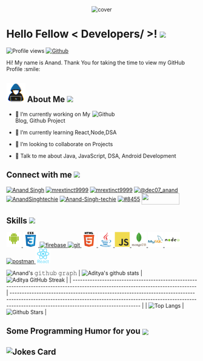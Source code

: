 <div align="center">
<img width="" height = "" src="https://miro.medium.com/max/1444/1*Z5-lWkyzcRB5ahgm9qyxvg.png" alt="cover" />
</div>

<h1> Hello Fellow < Developers/ >! <img src = "https://raw.githubusercontent.com/MartinHeinz/MartinHeinz/master/wave.gif" width = 30px> </h1>
<p align='center'>
</p>

![Profile views](https://komarev.com/ghpvc/?username=anand-singh-techie&label=Profile%20views&color=0e75b6&style=flat%22%20alt=%22anand-singh-techie%22)
[![Github](https://img.shields.io/github/followers/Aditya664?label=Follow&style=social)](https://github.com/Anand-Singh-techie)

<div size='20px'> Hi! My name is Anand. Thank You for taking the time to view my GitHub Profile :smile:
</div>

<h2><picture><img src = "https://github.com/0xAbdulKhalid/0xAbdulKhalid/raw/main/assets/mdImages/about_me.gif" width = 50px></picture> About Me  <img src = "https://media0.giphy.com/media/KDDpcKigbfFpnejZs6/giphy.gif?cid=ecf05e47oy6f4zjs8g1qoiystc56cu7r9tb8a1fe76e05oty&rid=giphy.gif" width = 100px></h2>

<img width="55%" align="right" alt="Github" src="https://raw.githubusercontent.com/onimur/.github/master/.resources/git-header.svg" />

- 🔭 I’m currently working on My Blog, Github Project

- 🌱 I’m currently learning React,Node,DSA

- 👯 I’m looking to collaborate on Projects

- 💬 Talk to me about Java, JavaScript, DSA, Android Development

<h2> Connect with me <img src='https://raw.githubusercontent.com/ShahriarShafin/ShahriarShafin/main/Assets/handshake.gif' width="100px"> </h2>
<p align="left">
<a href="https://www.linkedin.com/in/anandtechie143/" target="blank"><img align="center" src="https://img.shields.io/badge/-linkedin-0e76a8?&style=for-the-badge&logo=linkedin&logoColor=white" alt="Anand Singh" height="30" width="100"></a>
<a href="https://instagram.com/mrextinct9999" target="blank"><img align="center" src="https://img.shields.io/badge/-Instagram-fbad50?&style=for-the-badge&logo=instagram&logoColor=black" alt="mrextinct9999" height="30" width="120" /></a>
<a href="https://instagram.com/mrextinct9999" target="blank"><img align="center" src="https://img.shields.io/badge/-Instagram-fbad50?&style=for-the-badge&logo=instagram&logoColor=black" alt="mrextinct9999" height="30" width="120" /></a>
<a href="https://www.hackerrank.com/@dec07_anand" target="blank"><img align="center" src="https://img.shields.io/badge/-hackerrank-green?&style=for-the-badge&logo=hackerrank&logoColor=black" alt="@dec07_anand" height="30" width="120" /></a>
<a href="https://leetcode.com/AnandSinghtechie/" target="blank"><img align="center" src="https://img.shields.io/badge/-leetcode-orange?&style=for-the-badge&logo=leetcode&logoColor=black" alt="AnandSinghtechie" height="30" width="100" /></a>
<a href="https://github.com/Anand-Singh-techie" target="blank"><img align="center" src="https://img.shields.io/badge/-Github-black?&style=for-the-badge&logo=github&logoColor=white" alt="Anand-Singh-techie" height="30" width="100" /></a>
<a href="https://discord.gg/#8455" target="blank"><img align="center" src="https://img.shields.io/badge/-Discord-blue?&style=for-the-badge&logo=discord&logoColor=white" alt="#8455" height="30" width="100" /></a>
<a href="https://www.codechef.com/users/anandtechie_14" target="blank"><img align="center" src="https://img.shields.io/badge/-CodeChef-c14438?&style=for-the-badge&logo=codeChef&logoColor=black" height="30" width="100" /></a>
</p>

<h2> Skills <img src = "https://media2.giphy.com/media/QssGEmpkyEOhBCb7e1/giphy.gif?cid=ecf05e47a0n3gi1bfqntqmob8g9aid1oyj2wr3ds3mg700bl&rid=giphy.gif" width = 32px> </h2>
<p align="left"> <a href="https://developer.android.com" target="_blank" rel="noreferrer"> <img src="https://raw.githubusercontent.com/devicons/devicon/master/icons/android/android-original-wordmark.svg" alt="android" width="40" height="40"/> </a> <a href="https://www.w3schools.com/css/" target="_blank" rel="noreferrer"> <img src="https://raw.githubusercontent.com/devicons/devicon/master/icons/css3/css3-original-wordmark.svg" alt="css3" width="40" height="40"/> </a> <a href="https://firebase.google.com/" target="_blank" rel="noreferrer"> <img src="https://www.vectorlogo.zone/logos/firebase/firebase-icon.svg" alt="firebase" width="40" height="40"/> </a> <a href="https://git-scm.com/" target="_blank" rel="noreferrer"> <img src="https://www.vectorlogo.zone/logos/git-scm/git-scm-icon.svg" alt="git" width="40" height="40"/> </a> <a href="https://www.w3.org/html/" target="_blank" rel="noreferrer"> <img src="https://raw.githubusercontent.com/devicons/devicon/master/icons/html5/html5-original-wordmark.svg" alt="html5" width="40" height="40"/> </a> <a href="https://www.java.com" target="_blank" rel="noreferrer"> <img src="https://raw.githubusercontent.com/devicons/devicon/master/icons/java/java-original.svg" alt="java" width="40" height="40"/> </a> <a href="https://developer.mozilla.org/en-US/docs/Web/JavaScript" target="_blank" rel="noreferrer"> <img src="https://raw.githubusercontent.com/devicons/devicon/master/icons/javascript/javascript-original.svg" alt="javascript" width="40" height="40"/> </a> <a href="https://www.mongodb.com/" target="_blank" rel="noreferrer"> <img src="https://raw.githubusercontent.com/devicons/devicon/master/icons/mongodb/mongodb-original-wordmark.svg" alt="mongodb" width="40" height="40"/> </a> <a href="https://www.mysql.com/" target="_blank" rel="noreferrer"> <img src="https://raw.githubusercontent.com/devicons/devicon/master/icons/mysql/mysql-original-wordmark.svg" alt="mysql" width="40" height="40"/> </a> <a href="https://nodejs.org" target="_blank" rel="noreferrer"> <img src="https://raw.githubusercontent.com/devicons/devicon/master/icons/nodejs/nodejs-original-wordmark.svg" alt="nodejs" width="40" height="40"/> </a> <a href="https://postman.com" target="_blank" rel="noreferrer"> <img src="https://www.vectorlogo.zone/logos/getpostman/getpostman-icon.svg" alt="postman" width="40" height="40"/> </a> <a href="https://reactjs.org/" target="_blank" rel="noreferrer"> <img src="https://raw.githubusercontent.com/devicons/devicon/master/icons/react/react-original-wordmark.svg" alt="react" width="40" height="40"/> </a> </p>
  
  ![Anand's 𝚐𝚒𝚝𝚑𝚞𝚋 𝚐𝚛𝚊𝚙𝚑](https://activity-graph.herokuapp.com/graph?username=Anand-Singh-techie&theme=redical&hide_border=true&area=true)
| ![Aditya's github stats](https://github-readme-stats.vercel.app/api?username=Anand-Singh-techie&show_icons=true&theme=radical)             | ![Aditya GitHub Streak](https://github-readme-streak-stats.herokuapp.com/?user=Anand-Singh-techie&theme=radical)                                                                                                           |
| --------------------------------------------------------------------------------------------------------------------------------- | ----------------------------------------------------------------------------------------------------------------------------------------------------------------------------------------------------------------- |
| ![Top Langs](https://github-readme-stats.vercel.app/api/top-langs/?username=Anand-Singh-techie&langs_count=8&theme=radical&layout=compact) | ![Github Stars](https://github-readme-stats.vercel.app/api?username=Anand-Singh-techie&show_icons=true&locale=en&count_private=true&hide_rank=true&custom_title=My%20GitHub%20Stats&disable_animations=true&theme=radical) |

<h2> Some Programming Humor for you <img align ='center' src='https://media2.giphy.com/media/UQDSBzfyiBKvgFcSTw/giphy.gif?cid=ecf05e47p3cd513axbek3f56ti3jzizq8hincw20jauyyfyw&rid=giphy.gif' width = '32px'></h2>

![Jokes Card](https://readme-jokes.vercel.app/api?theme=radical)
-------
